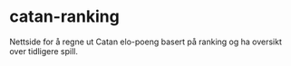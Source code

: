# catan-ranking
Nettside for å regne ut Catan elo-poeng basert på ranking og ha oversikt over tidligere spill.
